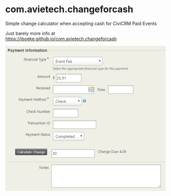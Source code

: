 # com.avietech.changeforcash
Simple change calculator when accepting cash for CiviCRM Paid Events

Just barely more info at https://jboeke.github.io/com.avietech.changeforcash

![screenshot](https://github.com/jboeke/com.avietech.changeforcash/blob/gh-pages/images/changeforcash.png)
